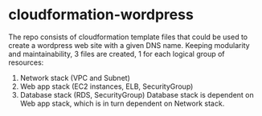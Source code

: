 # cloudformation-wordpress

The repo consists of cloudformation template files that could be used to create a wordpress web site with a given DNS name. Keeping modularity and maintainability, 3 files are created, 1 for each logical group of resources:
  1. Network stack (VPC and Subnet)
  2. Web app stack (EC2 instances, ELB, SecurityGroup)
  3. Database stack (RDS, SecurityGroup)
Database stack is dependent on Web app stack, which is in turn dependent on Network stack.
